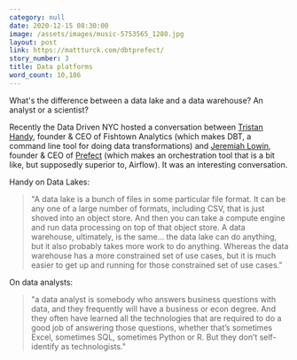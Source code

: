 ```yaml
---
category: null
date: 2020-12-15 08:30:00
image: /assets/images/music-5753565_1280.jpg
layout: post
link: https://mattturck.com/dbtprefect/
story_number: 3
title: Data platforms
word_count: 10,186
---
```


What's the difference between a data lake and a data warehouse? An analyst or a scientist?

Recently the Data Driven NYC hosted a conversation between [Tristan Handy](https://twitter.com/jthandy?lang=en), founder & CEO of Fishtown Analytics (which makes DBT, a command line tool for doing data transformations) and [Jeremiah Lowin](https://twitter.com/jlowin), founder & CEO of [Prefect](https://www.prefect.io/) (which makes an orchestration tool that is a bit like, but supposedly superior to, Airflow). It was an interesting conversation.

Handy on Data Lakes:

> "A data lake is a bunch of files in some particular file format. It can be any one of a large number of formats, including CSV, that is just shoved into an object store. And then you can take a compute engine and run data processing on top of that object store. A data warehouse, ultimately, is the same... the data lake can do anything, but it also probably takes more work to do anything. Whereas the data warehouse has a more constrained set of use cases, but it is much easier to get up and running for those constrained set of use cases."

On data analysts:

> "a data analyst is somebody who answers business questions with data, and they frequently will have a business or econ degree. And they often have learned all the technologies that are required to do a good job of answering those questions, whether that’s sometimes Excel, sometimes SQL, sometimes Python or R. But they don’t self-identify as technologists."